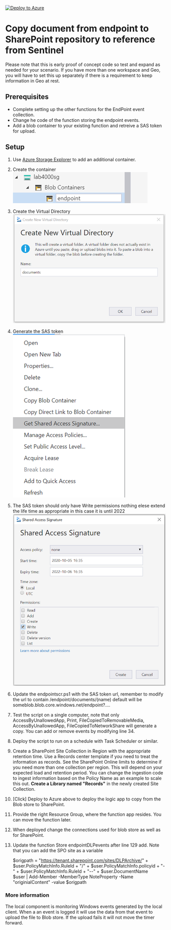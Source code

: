 [![Deploy to Azure](https://aka.ms/deploytoazurebutton)](https://portal.azure.com/#create/Microsoft.Template/uri/https%3A%2F%2Fraw.githubusercontent.com%2FOfficeDev%2FO365-ActivityFeed-AzureFunction%2Fmaster%2FSentinel%2FEndPointDLP_preview%2FDocumentCopy%2FBlobtoSPO.json)


# Copy document from endpoint to SharePoint repository to reference from Sentinel
Please note that this is early proof of concept code so test and expand as needed for your scenario.
If you have more than one workspace and Geo, you will have to set this up separately if there is a requirement to keep information in Geo at rest.

## Prerequisites
- Complete setting up the other functions for the EndPoint event collection.
- Change he code of the function storing the endpoint events.
- Add a blob container to your existing function and retreive a SAS token for upload.

## Setup

1. Use [Azure Storage Explorer](https://azure.microsoft.com/en-us/features/storage-explorer/) to add an additional container.

2. Create the container ![Create Container](./img/img1.png)

3. Create the Virtual Directory ![Create Virtual Directory](./img/img2.png)

4. Generate the SAS token![Generate SAS Token](./img/img3.png)

5. The SAS token should only have Write permissions nothing elese extend the life time as appropriate in this case it is until 2022 ![Generate SAS Token](./img/img4.png) 

6. Update the endpointscr.ps1 with the SAS token url, remember to modify the url to contain /endpoint/documents/$($name) default will be someblob.blob.core.windows.net/endpoint?....

7. Test the script on a single computer, note that only AccessByUnallowedApp, Print, FileCopiedToRemovableMedia, AccessByUnallowedApp, FileCopiedToNetworkShare will generate a copy. You can add or remove events by modifying line 34.

8. Deploy the script to run on a schedule with Task Scheduler or similar.

9. Create a SharePoint Site Collection in Region with the appropriate retention time. Use a Records center template if you need to treat the information as records. See the SharePoint Online limits to determine if you need more than one collection per region. This will depend on your expected load and retention period. You can change the ingestion code to ingest information based on the Policy Name as an example to scale this out. **Create a Library named "Records"** in the newly created Site Collection.

10. [Click] Deploy to Azure above to deploy the logic app to copy from the Blob store to SharePoint.

11. Provide the right Resource Group, where the function app resides. You can move the function later. 

12. When deployed change the connections used for blob store as well as for SharePoint.

13. Update the function Store endpointDLPevents after line 129 add. Note that you can add the SPO site as a variable

    $origpath = "https://tenant.sharepoint.com/sites/DLPArchive/" + $user.PolicyMatchInfo.RuleId + "/" + $user.PolicyMatchInfo.policyid + "-" +  $user.PolicyMatchInfo.RuleId + "--"  + $user.DocumentName      
    $user | Add-Member -MemberType NoteProperty -Name "originialContent" -value $origpath

### More information
The local component is monitoring Windows events generated by the local client. When a an event is logged it will use the data from that event to upload the file to Blob store. If the upload fails it will not move the timer forward.
